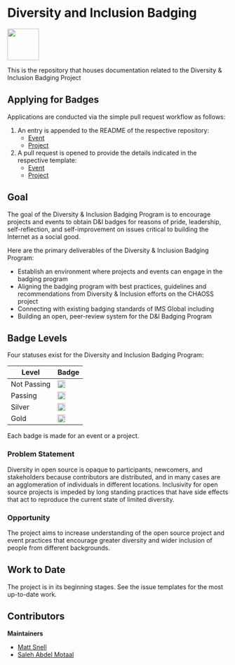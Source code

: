 # Diversity and Inclusion Badging

<img src="https://github.com/badging/meta/blob/master/assets/badges/badging.png" height=72 />

This is the repository that houses documentation related to the Diversity & Inclusion Badging Project

## Applying for Badges

Applications are conducted via the simple pull request workflow as follows:

1. An entry is appended to the README of the respective repository:
   - [Event](https://github.com/badging/event-diversity-and-inclusion/edit/master/README.md)
   - [Project](https://github.com/badging/project-diversity-and-inclusion/edit/master/README.md)
2. A pull request is opened to provide the details indicated in the respective template:
   - [Event](https://github.com/badging/event-diversity-and-inclusion/blob/master/.github/PULL_REQUEST_TEMPLATE.md)
   - [Project](https://github.com/badging/project-diversity-and-inclusion/blob/master/.github/PULL_REQUEST_TEMPLATE.md)

## Goal

The goal of the Diversity & Inclusion Badging Program is to encourage projects and events to obtain D&I badges for reasons of pride, leadership, self-reflection, and self-improvement on issues critical to building the Internet as a social good.

Here are the primary deliverables of the Diversity & Inclusion Badging Program:

  * Establish an environment where projects and events can engage in the badging program
  * Aligning the badging program with best practices, guidelines and recommendations from Diversity & Inclusion efforts on the CHAOSS project
  * Connecting with existing badging standards of IMS Global including
  * Building an open, peer-review system for the D&I Badging Program

## Badge Levels

Four statuses exist for the Diversity and Inclusion Badging Program:

| Level        | Badge
|--------------|---------------------------------------------------
| Not Passing  | <img src="https://github.com/badging/meta/blob/master/assets/badges/pending.png" height=18 />
| Passing      | <img src="https://github.com/badging/meta/blob/master/assets/badges/passing.png" height=18 />
| Silver       | <img src="https://github.com/badging/meta/blob/master/assets/badges/silver.png" height=18 />
| Gold         | <img src="https://github.com/badging/meta/blob/master/assets/badges/gold.png" height=18 />

Each badge is made for an event or a project.

### Problem Statement

Diversity in open source is opaque to participants, newcomers, and stakeholders because contributors are distributed, and in many cases are an agglomeration of individuals in different locations. Inclusivity for open source projects is impeded by long standing practices that have side effects that act to reproduce the current state of limited diversity.

### Opportunity

The project aims to increase understanding of the open source project and event practices that encourage greater diversity and wider inclusion of people from different backgrounds.

## Work to Date

The project is in its beginning stages. See the issue templates for the most up-to-date work.

## Contributors

**Maintainers**

- [Matt Snell](https://github.com/nebrethar)
- [Saleh Abdel Motaal](https://github.com/smotaal)
